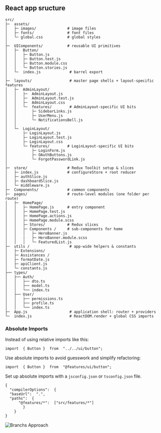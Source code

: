 
## **React app sructure**

      
    src/
    ├─  assets/           
    │   ├─ images/              # image files
    │   ├─ fonts/               # font files
    │   └─ global.css           # global styles
    │
    ├─  UIComponents/           # reusable UI primitives
    │   ├─  Button/              
    │   │   ├─ Button.js        
    │   │   ├─ Button.test.js   
    │   │   ├─ Button.module.css
    │   │   └─ Button.stories.js
    │   └─  index.js             # barrel export
    │
    ├─  layouts/                 # master page shells + layout-specific features
    │   ├─  AdminLayout/        
    │   │   ├─  AdminLayout.js
    │   │   ├─  AdminLayout.test.js
    │   │   ├─  AdminLayout.css
    │   │   └─  features/        # AdminLayout-specific UI bits
    │   │       ├─ SidebarLinks.js
    │   │       ├─ UserMenu.js
    │   │       └─ NotificationsBell.js
    │   │
    │   └─  LoginLayout/        
    │       ├─ LoginLayout.js
    │       ├─ LoginLayout.test.js
    │       ├─ LoginLayout.css
    │       └─ features/        # LoginLayout-specific UI bits
    │           ├─ LoginForm.js
    │           ├─ OAuthButtons.js
    │           └─ ForgotPasswordLink.js
    │
    ├─  store/                  # Redux Toolkit setup & slices
    │   ├─ index.js             # configureStore + root reducer
    │   ├─ authSlice.js         
    │   ├─ dashboardSlice.js    
    │   └─ middleware.js        
    ├─  Components/             # common components
    ├─  pages/                  # route-level modules (one folder per route)
    │   ├─  HomePage/            
    │   │   ├─ HomePage.js      # entry component
    │   │   ├─ HomePage.test.js
    │   │   ├─ HomePage.actions.js     
    │   │   ├─ HomePage.module.scss
    │   │   ├─ Stores/          # Redux slices
    │   │   ├─ Components /     # sub-components for home
    │   │   │   ├─ HeroBanner.js 
    │   │   |   ├─ HeroBanner.module.scss    
    │   │   │   └─ FeaturedList.js
    ├─  utils /                  # app-wide helpers & constants
    │   ├─ Extensions/
    │   ├─ Assistances /
    │   ├─ formatDate.js         
    │   ├─ apiClient.js          
    │   └─ constants.js          
    ├── types/
    │   ├── Auth/
    │   │   ├── dto.ts
    │   │   ├── model.ts
    │   │   └── index.ts
    │   ├── User/
    │   │   ├── permissions.ts
    │   │   ├── profile.ts
    │   │   └── index.ts
    ├─  App.js                   # application shell: router + providers
    └─  index.js                 # ReactDOM.render + global CSS imports





### Absolute Imports

Instead of using relative imports like this:

    import  { Button }  from  "../../ui/button";

Use absolute imports to avoid guesswork and simplify refactoring:

    import  { Button }  from  "@features/ui/button";

Set up absolute imports with a  `jsconfig.json`  or  `tsconfig.json`  file.

    {
      "compilerOptions":  {
      "baseUrl":  ".",
      "paths":  {
	      "@features/*":  ["src/features/*"]
			}
		}
    }



![Branchs Approach
](https://raw.githubusercontent.com/Codes-on-Us/React-app-structure/refs/heads/main/branchsApproach.png)
